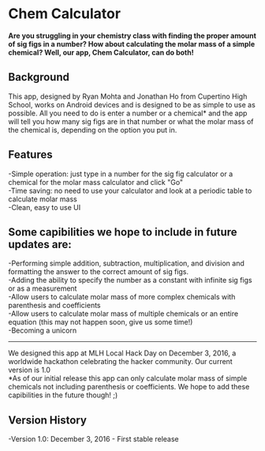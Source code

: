 # Chem Calculator

<b>Are you struggling in your chemistry class with finding the proper amount of sig figs in a number? How about calculating the molar mass of a simple chemical? Well, our app, Chem Calculator, can do both! </b><br>
<h2>Background</h2>
This app, designed by Ryan Mohta and Jonathan Ho from Cupertino High School, works on Android devices and is designed to be as simple to use as possible. All you need to do is enter a number or a chemical* and the app will tell you how many sig figs are in that number or what the molar mass of the chemical is, depending on the option you put in.
<h2>Features</h2>
  -Simple operation: just type in a number for the sig fig calculator or a chemical for the molar mass calculator and click "Go" <br>
	-Time saving: no need to use your calculator and look at a periodic table to calculate molar mass <br>
	-Clean, easy to use UI
<h2>Some capibilities we hope to include in future updates are: </h2>
  -Performing simple addition, subtraction, multiplication, and division and formatting the answer to the correct amount of sig figs. <br>
  -Adding the ability to specify the number as a constant with infinite sig figs or as a measurement <br>
  -Allow users to calculate molar mass of more complex chemicals with parenthesis and coefficients <br>
	-Allow users to calculate molar mass of multiple chemicals or an entire equation (this may not happen soon, give us some time!) <br>
	-Becoming a unicorn
<hr>
We designed this app at MLH Local Hack Day on December 3, 2016, a worldwide hackathon celebrating the hacker community. Our current version is 1.0 <br>
*As of our initial release this app can only calculate molar mass of simple chemicals not including parenthesis or coefficients. We hope to add these capibilities in the future though! ;)
<p>
<h2>Version History</h2>
  -Version 1.0: December 3, 2016 - First stable release
